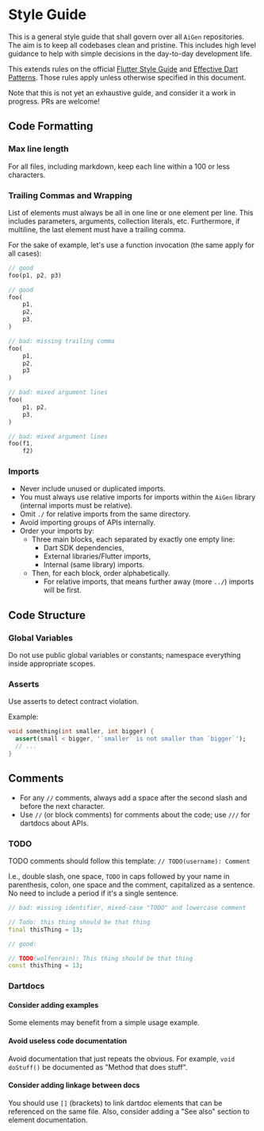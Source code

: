 # Style Guide

This is a general style guide that shall govern over all `AiGen` repositories. The aim is
to keep all codebases clean and pristine. This includes high level guidance to help with simple
decisions in the day-to-day development life.

This extends rules on the
official [Flutter Style Guide](https://github.com/flutter/flutter/wiki/Style-guide-for-Flutter-repo)
and [Effective Dart Patterns](https://dart.dev/guides/language/effective-dart). Those rules apply
unless otherwise specified in this document.

Note that this is not yet an exhaustive guide, and consider it a work in progress. PRs are welcome!

## Code Formatting

### Max line length

For all files, including markdown, keep each line within a 100 or less characters.

### Trailing Commas and Wrapping

List of elements must always be all in one line or one element per line. This includes parameters,
arguments, collection literals, etc. Furthermore, if multiline, the last element must have a
trailing comma.

For the sake of example, let's use a function invocation (the same apply for all cases):

```dart
// good
foo(p1, p2, p3)

// good
foo(
    p1,
    p2,
    p3,
)

// bad: missing trailing comma
foo(
    p1,
    p2,
    p3
)

// bad: mixed argument lines
foo(
    p1, p2,
    p3,
)

// bad: mixed argument lines
foo(f1,
    f2)
```

### Imports

- Never include unused or duplicated imports.
- You must always use relative imports for imports within the `AiGen` library
  (internal imports must be relative).
- Omit `./` for relative imports from the same directory.
- Avoid importing groups of APIs internally.
- Order your imports by:
  - Three main blocks, each separated by exactly one empty line:
    - Dart SDK dependencies,
    - External libraries/Flutter imports,
    - Internal (same library) imports.
  - Then, for each block, order alphabetically.
    - For relative imports, that means further away (more `../`) imports will be first.

## Code Structure

### Global Variables

Do not use public global variables or constants; namespace everything inside appropriate scopes.

### Asserts

Use asserts to detect contract violation.

Example:

```dart
void something(int smaller, int bigger) {
  assert(small < bigger, '`smaller` is not smaller than `bigger`');
  // ...
}
```

## Comments

- For any `//` comments, always add a space after the second slash and before the next character.
- Use `//` (or block comments) for comments about the code; use `///` for dartdocs about APIs.

### TODO

TODO comments should follow this template: `// TODO(username): Comment`

I.e., double slash, one space, `TODO` in caps followed by your name in parenthesis, colon, one space
and the comment, capitalized as a sentence. No need to include a period if it's a single sentence.

```dart
// bad: missing identifier, mixed-case "TODO" and lowercase comment

// Todo: this thing should be that thing
final thisThing = 13;

// good:

// TODO(wolfenrain): This thing should be that thing
const thisThing = 13;
```

### Dartdocs

#### Consider adding examples

Some elements may benefit from a simple usage example.

#### Avoid useless code documentation

Avoid documentation that just repeats the obvious. For example, `void doStuff()` be documented as
"Method that does stuff".

#### Consider adding linkage between docs

You should use `[]` (brackets) to link dartdoc elements that can be referenced on the same file.
Also, consider adding a "See also" section to element documentation.
